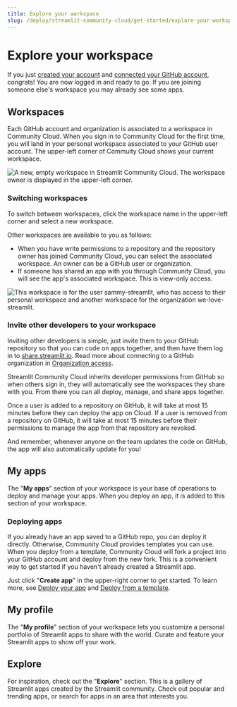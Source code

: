 ```yaml
---
title: Explore your workspace
slug: /deploy/streamlit-community-cloud/get-started/explore-your-workspace
---
```


# Explore your workspace

If you just [created your account](/deploy/streamlit-community-cloud/get-started/create-your-account) and [connected your GitHub account](/deploy/streamlit-community-cloud/get-started/connect-your-github-account), congrats! You are now logged in and ready to go. If you are joining someone else's workspace you may already see some apps.

## Workspaces

Each GitHub account and organization is associated to a workspace in Community Cloud. When you sign in to Community Cloud for the first time, you will land in your personal workspace associated to your GitHub user account. The upper-left corner of Commuity Cloud shows your current workspace.

![A new, empty workspace in Streamlit Community Cloud. The workspace owner is displayed in the upper-left corner.](/images/streamlit-community-cloud/workspace-empty-SM.png)

### Switching workspaces

To switch between workspaces, click the workspace name in the upper-left corner and select a new workspace.

Other workspaces are available to you as follows:

- When you have write permissions to a repository and the repository owner has joined Community Cloud, you can select the associated workspace. An owner can be a GitHub user or organization.
- If someone has shared an app with you through Community Cloud, you will see the app's associated workspace. This is view-only access.

![This workspace is for the user `sammy-streamlit`, who has access to their personal workspace and another workspace for the organization `we-love-streamlit`.](/images/streamlit-community-cloud/workspace-empty-switch.png)

### Invite other developers to your workspace

Inviting other developers is simple, just invite them to your GitHub repository so that you can code on apps together, and then have them log in to <a href="https://share.streamlit.io" target="_blank">share.streamlit.io</a>. Read more about connecting to a GitHub organization in [Organization access](/deploy/streamlit-community-cloud/get-started/connect-your-github-account#organization-access).

Streamlit Community Cloud inherits developer permissions from GitHub so when others sign in, they will automatically see the workspaces they share with you. From there you can all deploy, manage, and share apps together.

<Note>

Once a user is added to a repository on GitHub, it will take at most 15 minutes before they can deploy the app on Cloud. If a user is removed from a repository on GitHub, it will take at most 15 minutes before their permissions to manage the app from that repository are revoked.

</Note>

And remember, whenever anyone on the team updates the code on GitHub, the app will also automatically update for you!

## My apps

The "**My apps**" section of your workspace is your base of operations to deploy and manage your apps. When you deploy an app, it is added to this section of your workspace.

### Deploying apps

If you already have an app saved to a GitHub repo, you can deploy it directly. Otherwise, Community Cloud provides templates you can use. When you deploy from a template, Community Cloud will fork a project into your GitHub account and deploy from the new fork. This is a convenient way to get started if you haven't already created a Streamlit app.

Just click "**Create app**" in the upper-right corner to get started. To learn more, see [Deploy your app](/deploy/streamlit-community-cloud/deploy-your-app) and [Deploy from a template](/deploy/streamlit-community-cloud/get-started/deploy-from-a-template).

## My profile

The "**My profile**" section of your workspace lets you customize a personal portfolio of Streamlit apps to share with the world. Curate and feature your Streamlit apps to show off your work.

## Explore

For inspiration, check out the "**Explore**" section. This is a gallery of Streamlit apps created by the Streamlit community. Check out popular and trending apps, or search for apps in an area that interests you.
